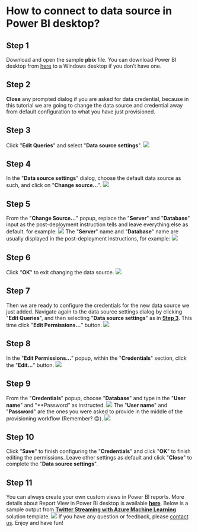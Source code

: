 # How to connect to data source in Power BI desktop?
## Step 1
Download and open the sample **pbix** file. You can download Power BI desktop from [here](https://powerbi.microsoft.com/en-us/desktop/) to a Windows desktop if you don’t have one.
## Step 2
**Close** any prompted dialog if you are asked for data credential, because in this tutorial we are going to change the data source and credential away from default configuration to what you have just provisioned.
## Step 3
Click "**Edit Queries**" and select "**Data source settings**".
![](images/pbi3.png)
## Step 4
In the "**Data source settings**" dialog, choose the default data source as such, and click on "**Change source...**".
![](images/pbi4.png)
## Step 5
From the "**Change Source...**" popup, replace the "**Server**" and "**Database**" input as the post-deployment instruction tells and leave everything else as default. for example:
![](images/pbi5.png)
The "**Server**" name and "**Database**" name are usually displayed in the post-deployment instructions, for example:
![](images/pbi5-2.png)
## Step 6
Click "**OK**" to exit changing the data source.
![](images/pbi6.png)
## Step 7
Then we are ready to configure the credentials for the new data source we just added.
Navigate again to the data source settings dialog by clicking "**Edit Queries**", and then selecting "**Data source settings**" as in [**Step 3**](#step-3). This time click "**Edit Permissions...**" button.
![](images/pbi7.png)
## Step 8
In the "**Edit Permissions...**" popup, within the "**Credentials**" section, click the "**Edit...**" button.
![](images/pbi8.png)
## Step 9
From the "**Credentials**" popup, choose "**Database**" and type in the "**User name**" and "**Password” as instructed.
![](images/pbi9.png)
The "**User name**" and "**Password**" are the ones you were asked to provide in the middle of the provisioning workflow (Remember? 😊).
![](images/pbi9-2.png)
## Step 10
Click "**Save**" to finish configuring the "**Credentials**" and click "**OK**" to finish editing the permissions. Leave other settings as default and click "**Close**" to complete the "**Data source settings**".
## Step 11
You can always create your own custom views in Power BI reports. More details about Report View in Power BI desktop is available [**here**](https://docs.microsoft.com/en-us/power-bi/desktop-report-view).
Below is a sample output from [**Twitter Streaming with Azure Machine Learning**](https://gallery.azure.ai/Solution/Twitter-Stream-Analysis-with-Azure-Machine-Learning) solution template.
![](images/pbi11.png)
If you have any question or feedback, please [contact us](mailto:ciqsoncall@microsoft.com). Enjoy and have fun!
